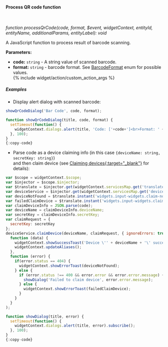 #### Process QR code function

<div class="divider"></div>
<br/>

*function processQrCode(code, format, $event, widgetContext, entityId, entityName, additionalParams, entityLabel): void*

A JavaScript function to process result of barcode scanning.

**Parameters:**

<ul>
  <li><b>code:</b> <code>string</code> - A string value of scanned barcode.
  </li>
  <li><b>format:</b> <code>string</code> - barcode format. See <a href="https://github.com/juliuscanute/qr_code_scanner/blob/c89f1eaddb94cca705d7e602a0c326e271680bf4/lib/src/types/barcode_format.dart#L1" target="_blank">BarcodeFormat</a> enum for possible values.
  </li>
  {% include widget/action/custom_action_args %}
</ul>

<div class="divider"></div>

##### Examples

* Display alert dialog with scanned barcode:

```javascript
showQrCodeDialog('Bar Code', code, format);

function showQrCodeDialog(title, code, format) {
  setTimeout(function() {
    widgetContext.dialogs.alert(title, 'Code: ['+code+']<br>Format: ' + format).subscribe();
  }, 100);
}
{:copy-code}
```

* Parse code as a device claiming info (in this case ```{deviceName: string, secretKey: string}```)<br>and then claim device (see [Claiming devices{:target="_blank"}](${siteBaseUrl}/docs/user-guide/claiming-devices/) for details):

```javascript
var $scope = widgetContext.$scope;
var $injector = $scope.$injector;
var $translate = $injector.get(widgetContext.servicesMap.get('translate'));
var deviceService = $injector.get(widgetContext.servicesMap.get('deviceService'));
var deviceNotFound = $translate.instant('widgets.input-widgets.claim-not-found');
var failedClaimDevice = $translate.instant('widgets.input-widgets.claim-failed');
var claimDeviceInfo = JSON.parse(code);
var deviceName = claimDeviceInfo.deviceName;
var secretKey = claimDeviceInfo.secretKey;
var claimRequest = {
  secretKey: secretKey
};
deviceService.claimDevice(deviceName, claimRequest, { ignoreErrors: true }).subscribe(
  function (data) {
    widgetContext.showSuccessToast('Device \'' + deviceName + '\' successfully claimed!');
    widgetContext.updateAliases();
  },
  function (error) {
    if(error.status == 404) {
      widgetContext.showErrorToast(deviceNotFound);
    } else {
      if (error.status !== 400 && error.error && error.error.message) {
        showDialog('Failed to claim device', error.error.message);
      } else {
        widgetContext.showErrorToast(failedClaimDevice);
      }
    }
  }
);

function showDialog(title, error) {
  setTimeout(function() {
    widgetContext.dialogs.alert(title, error).subscribe();
  }, 100);
}
{:copy-code}
```
